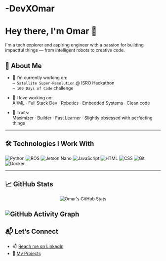 # -DevXOmar

# Hey there, I'm Omar 👋

I'm a tech explorer and aspiring engineer with a passion for building impactful things — from intelligent robots to creative code.

## 🧠 About Me
- 🎯 I’m currently working on:  
  `→ Satellite Super-Resolution` @ ISRO Hackathon  
  `→ 100 Days of Code` challenge

- 🚀 I love working on:  
  AI/ML · Full Stack Dev · Robotics · Embedded Systems · Clean code

- 🧩 Traits:  
  Maximizer · Builder · Fast Learner · Slightly obsessed with perfecting things

---

## 🛠️ Technologies I Work With

![Python](https://img.shields.io/badge/-Python-3776AB?style=flat&logo=python&logoColor=white)
![ROS](https://img.shields.io/badge/-ROS-22314E?style=flat&logo=ros&logoColor=white)
![Jetson Nano](https://img.shields.io/badge/-Jetson-76B900?style=flat&logo=nvidia&logoColor=white)
![JavaScript](https://img.shields.io/badge/-JavaScript-F7DF1E?style=flat&logo=javascript&logoColor=black)
![HTML](https://img.shields.io/badge/-HTML5-E34F26?style=flat&logo=html5&logoColor=white)
![CSS](https://img.shields.io/badge/-CSS3-1572B6?style=flat&logo=css3&logoColor=white)
![Git](https://img.shields.io/badge/-Git-F05032?style=flat&logo=git&logoColor=white)
![Docker](https://img.shields.io/badge/-Docker-2496ED?style=flat&logo=docker&logoColor=white)

---

## 📈 GitHub Stats

<p align="center">
  <img src="https://github-readme-stats.vercel.app/api?username=DevXOmar&show_icons=true&theme=tokyonight" alt="Omar's GitHub Stats" />
</p>

![GitHub Activity Graph](https://github-readme-activity-graph.vercel.app/graph?username=DevXOmar&theme=tokyo-night)
---

## 📬 Let’s Connect

- 📫 [Reach me on LinkedIn](https://www.linkedin.com/in/shaik-mohammed-omar/)
- 🧠 [My Projects](https://github.com/DevXOmar?tab=repositories)
